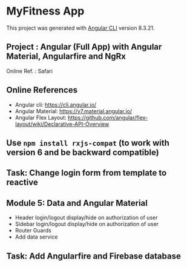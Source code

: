 # MyFitness App

This project was generated with [Angular CLI](https://github.com/angular/angular-cli) version 8.3.21.

## **Project** : Angular (Full App) with Angular Material, Angularfire and NgRx

Online Ref. : Safari

## Online References

* Angular cli: <https://cli.angular.io/>
* Angular Material: <https://v7.material.angular.io/>
* Angular Flex Layout: <https://github.com/angular/flex-layout/wiki/Declarative-API-Overview>

## Use `npm install rxjs-compat` (to work with version 6 and be backward compatible)

## Task: Change login form from template to reactive

## Module 5: Data and Angular Material

* Header login/logout display/hide on authorization of user
* Sidebar login/logout display/hide on authorization of user
* Router Guards
* Add data service

## Task: Add Angularfire and Firebase database
